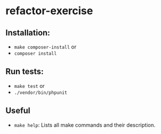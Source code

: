 # refactor-exercise

## Installation:
- `make composer-install`
or
- `composer install`

## Run tests:
- `make test`
or
- `./vendor/bin/phpunit`

## Useful
- `make help`: Lists all make commands and their description.
